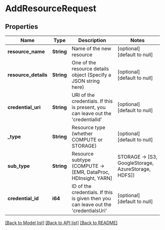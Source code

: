 # AddResourceRequest

## Properties
Name | Type | Description | Notes
------------ | ------------- | ------------- | -------------
**resource_name** | **String** | Name of the new resource | [optional] [default to null]
**resource_details** | **String** | One of the resource details object (Specify a JSON string here) | [optional] [default to null]
**credential_uri** | **String** | URI of the credentials. If this is present, you can leave out the &#39;credentialId&#39; | [optional] [default to null]
**_type** | **String** | Resource type (whether COMPUTE or STORAGE) | [optional] [default to null]
**sub_type** | **String** | Resource subtype (COMPUTE -&gt; [EMR, DataProc, HDInsight, YARN] | STORAGE -&gt; [S3, GoogleStorage, AzureStorage, HDFS]) | [optional] [default to null]
**credential_id** | **i64** | ID of the credentials. If this is given then you can leave out the &#39;credentialsUri&#39; | [optional] [default to null]

[[Back to Model list]](../README.md#documentation-for-models) [[Back to API list]](../README.md#documentation-for-api-endpoints) [[Back to README]](../README.md)


